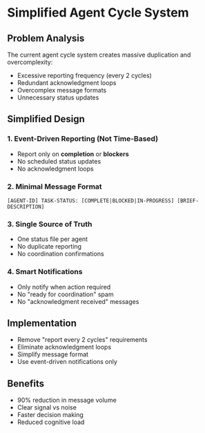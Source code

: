 # Simplified Agent Cycle System

## Problem Analysis
The current agent cycle system creates massive duplication and overcomplexity:
- Excessive reporting frequency (every 2 cycles)
- Redundant acknowledgment loops
- Overcomplex message formats
- Unnecessary status updates

## Simplified Design

### 1. Event-Driven Reporting (Not Time-Based)
- Report only on **completion** or **blockers**
- No scheduled status updates
- No acknowledgment loops

### 2. Minimal Message Format
```
[AGENT-ID] TASK-STATUS: [COMPLETE|BLOCKED|IN-PROGRESS] [BRIEF-DESCRIPTION]
```

### 3. Single Source of Truth
- One status file per agent
- No duplicate reporting
- No coordination confirmations

### 4. Smart Notifications
- Only notify when action required
- No "ready for coordination" spam
- No "acknowledgment received" messages

## Implementation
- Remove "report every 2 cycles" requirements
- Eliminate acknowledgment loops
- Simplify message format
- Use event-driven notifications only

## Benefits
- 90% reduction in message volume
- Clear signal vs noise
- Faster decision making
- Reduced cognitive load
